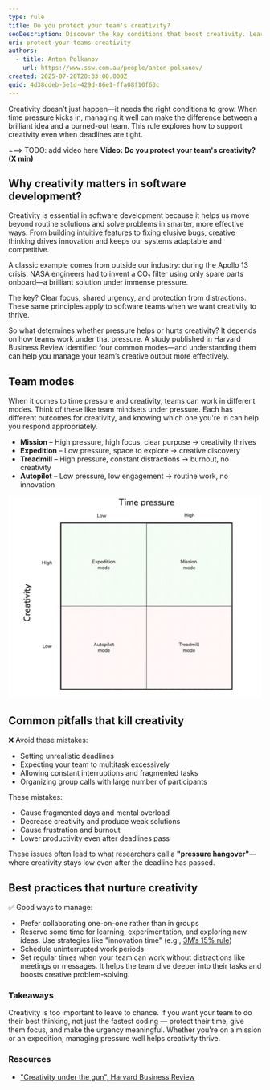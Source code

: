 ```yaml
---
type: rule
title: Do you protect your team's creativity?
seoDescription: Discover the key conditions that boost creativity. Learn how urgency, collaboration, and focus can affect your innovative thinking
uri: protect-your-teams-creativity
authors:
  - title: Anton Polkanov
    url: https://www.ssw.com.au/people/anton-polkanov/
created: 2025-07-20T20:33:00.000Z
guid: 4d38cdeb-5e1d-429d-86e1-ffa08f10f63c
---
```


Creativity doesn’t just happen—it needs the right conditions to grow. When time pressure kicks in, managing it well can make the difference between a brilliant idea and a burned-out team. This rule explores how to support creativity even when deadlines are tight.

===> TODO: add video here
**Video: Do you protect your team's creativity? (X min)**

## Why creativity matters in software development?

Creativity is essential in software development because it helps us move beyond routine solutions and solve problems in smarter, more effective ways. From building intuitive features to fixing elusive bugs, creative thinking drives innovation and keeps our systems adaptable and competitive.

A classic example comes from outside our industry: during the Apollo 13 crisis, NASA engineers had to invent a CO₂ filter using only spare parts onboard—a brilliant solution under immense pressure.

The key? Clear focus, shared urgency, and protection from distractions. These same principles apply to software teams when we want creativity to thrive.

So what determines whether pressure helps or hurts creativity? It depends on how teams work under that pressure. A study published in Harvard Business Review identified four common modes—and understanding them can help you manage your team’s creative output more effectively.

## Team modes

When it comes to time pressure and creativity, teams can work in different modes. Think of these like team mindsets under pressure. Each has different outcomes for creativity, and knowing which one you're in can help you respond appropriately.

* **Mission** – High pressure, high focus, clear purpose → creativity thrives
* **Expedition** – Low pressure, space to explore → creative discovery
* **Treadmill** – High pressure, constant distractions → burnout, no creativity
* **Autopilot** – Low pressure, low engagement → routine work, no innovation

![Figure: Time-Pressure / Creativity matrix](image.png)

## Common pitfalls that kill creativity

❌ Avoid these mistakes:

* Setting unrealistic deadlines
* Expecting your team to multitask excessively
* Allowing constant interruptions and fragmented tasks
* Organizing group calls with large number of participants

These mistakes:

* Cause fragmented days and mental overload
* Decrease creativity and produce weak solutions
* Cause frustration and burnout
* Lower productivity even after deadlines pass

These issues often lead to what researchers call a **"pressure hangover"**—where creativity stays low even after the deadline has passed.

## Best practices that nurture creativity

✅ Good ways to manage:

* Prefer collaborating one-on-one rather than in groups
* Reserve some time for learning, experimentation, and exploring new ideas. Use strategies like "innovation time" (e.g., [3M’s 15% rule](https://www.3m.co.uk/3M/en_GB/careers/culture/15-percent-culture/))
* Schedule uninterrupted work periods
* Set regular times when your team can work without distractions like meetings or messages. It helps the team dive deeper into their tasks and boosts creative problem-solving.

### Takeaways

Creativity is too important to leave to chance. If you want your team to do their best thinking, not just the fastest coding — protect their time, give them focus, and make the urgency meaningful. Whether you're on a mission or an expedition, managing pressure well helps creativity thrive.

### Resources

* ["Creativity under the gun", Harvard Business Review](https://hbr.org/2002/08/creativity-under-the-gun)
